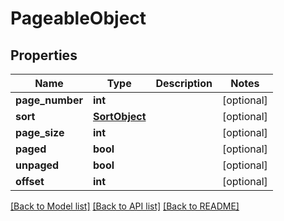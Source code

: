 # PageableObject

## Properties
Name | Type | Description | Notes
------------ | ------------- | ------------- | -------------
**page_number** | **int** |  | [optional] 
**sort** | [**SortObject**](SortObject.md) |  | [optional] 
**page_size** | **int** |  | [optional] 
**paged** | **bool** |  | [optional] 
**unpaged** | **bool** |  | [optional] 
**offset** | **int** |  | [optional] 

[[Back to Model list]](../README.md#documentation-for-models) [[Back to API list]](../README.md#documentation-for-api-endpoints) [[Back to README]](../README.md)


